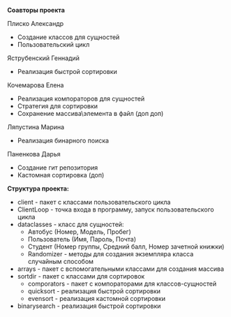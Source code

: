 **Соавторы проекта**

Плиско Александр

- Создание классов для сущностей
- Пользовательский цикл

Яструбенский Геннадий

- Реализация быстрой сортировки

Кочемарова Елена

- Реализация компораторов для сущностей
- Стратегия для сортировки
- Сохранение массива\элемента в файл (доп доп)

Ляпустина Марина

- Реализация бинарного поиска

Паненкова Дарья

- Создание гит репозитория
- Кастомная сортировка (доп)

**Структура проекта:**

- client - пакет с классами пользовательского цикла
- ClientLoop - точка входа в программу, запуск пользовательского цикла
- dataclasses - класс для сущностей:
    - Автобус (Номер, Модель, Пробег)
    - Пользователь (Имя, Пароль, Почта)
    - Студент (Номер группы, Средний балл, Номер зачетной книжки)
    - Randomizer - методы для создания экземпляра класса случайным способом
- arrays - пакет с вспомогательными классами для создания массива
- sortdir - пакет с классами для сортировок
    - comporators - пакет с компораторами для классов-сущностей
    - quicksort - реализация быстрой сортировки
    - evensort - реализация кастомной сортировки
- binarysearch - реализация быстрой сортировки  
